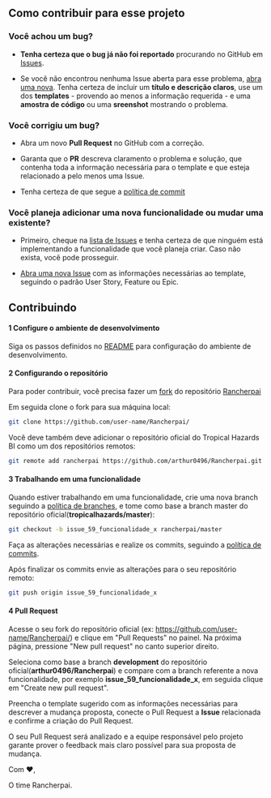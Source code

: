 ## Como contribuir para esse projeto

### **Você achou um bug?**

* **Tenha certeza que o bug já não foi reportado** procurando no GitHub em [Issues](https://github.com/arthur0496/Rancherpai/issues).

* Se você não encontrou nenhuma Issue aberta para esse problema, [abra uma nova](https://github.com/arthur0496/Rancherpai/issues/new?template=bug_report.md). Tenha certeza de incluir um **título e descrição claros**, use um dos **templates** - provendo ao menos a informação requerida - e uma **amostra de código** ou uma **sreenshot** mostrando o problema.

### **Você corrigiu um bug?**

* Abra um novo **Pull Request** no GitHub com a correção.

* Garanta que o **PR** descreva claramento o problema e solução, que contenha toda a informação necessária para o template e que esteja relacionado a pelo menos uma Issue.

* Tenha certeza de que segue a [política de commit](https://github.com/arthur0496/Rancherpai/blob/master/docs/policies/politica_de_commit.md)

### **Você planeja adicionar uma nova funcionalidade ou mudar uma existente?**

* Primeiro, cheque na [lista de Issues](https://github.com/fga-gpp-mds/2018.1-TropicalHazards-BI/issues) e tenha certeza de que ninguém está implementando a funcionalidade que você planeja criar. Caso não exista, você pode prosseguir.

* [Abra uma nova Issue](https://github.com/arthur0496/Rancherpai/issues/new) com as informações necessárias ao template, seguindo o padrão User Story, Feature ou Epic.

## **Contribuindo**

#### 1 Configure o ambiente de desenvolvimento
Siga os passos definidos no [README](https://github.com/arthur0496/Rancherpai/blob/master/README.md) para configuração do ambiente de desenvolvimento.

#### 2 Configurando o repositório 
Para poder contribuir, você precisa fazer um [fork](https://guides.github.com/activities/forking/) do repositório [Rancherpai](https://github.com/arthur0496/Rancherpai/)

Em seguida clone o fork para sua máquina local:
```bash
git clone https://github.com/user-name/Rancherpai/
```
Você deve também deve adicionar o repositório oficial do Tropical Hazards BI como um dos repositórios remotos:
```bash
git remote add rancherpai https://github.com/arthur0496/Rancherpai.git
```

#### 3 Trabalhando em uma funcionalidade
Quando estiver trabalhando em uma funcionalidade, crie uma nova branch seguindo a [política de branches](https://github.com/arthur0496/Rancherpai/blob/master/docs/policies/politica_de_branches.md), e tome como base a branch master do repositório oficial(**tropicalhazards/master**): 
```bash
git checkout -b issue_59_funcionalidade_x rancherpai/master
```
Faça as alterações necessárias e realize os commits, seguindo a [política de commits](https://github.com/arthur0496/Rancherpai/blob/master/docs/policies/politica_de_commit.md).

Após finalizar os commits envie as alterações para o seu repositório remoto:
```bash
git push origin issue_59_funcionalidade_x
```

#### 4 Pull Request
Acesse o seu fork do repositório oficial (ex: https://github.com/user-name/Rancherpai/) e clique em "Pull Requests" no painel. Na próxima página, pressione "New pull request" no canto superior direito.

Seleciona como base a branch **development** do repositório oficial(**arthur0496/Rancherpai**) e compare com a branch referente a nova funcionalidade, por exemplo **issue_59_funcionalidade_x**, em seguida clique em "Create new pull request".

Preencha o template sugerido com as informações necessárias para descrever a mudança proposta, conecte o Pull Request a **Issue** relacionada e confirme a criação do Pull Request.

O seu Pull Request será analizado e a equipe responsável pelo projeto garante prover o feedback mais claro possível para sua proposta de mudança.

Com :heart:,

O time Rancherpai.
